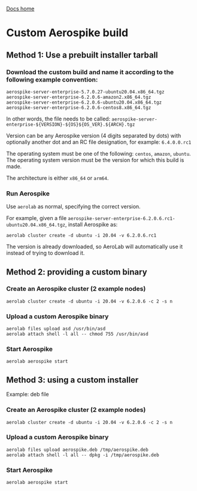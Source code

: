 [Docs home](../../../README.md)

# Custom Aerospike build


## Method 1: Use a prebuilt installer tarball

### Download the custom build and name it according to the following example convention:

```
aerospike-server-enterprise-5.7.0.27-ubuntu20.04.x86_64.tgz
aerospike-server-enterprise-6.2.0.6-amazon2.x86_64.tgz
aerospike-server-enterprise-6.2.0.6-ubuntu20.04.x86_64.tgz
aerospike-server-enterprise-6.2.0.6-centos8.x86_64.tgz
```

In other words, the file needs to be called: `aerospike-server-enterprise-${VERSION}-${OS}${OS_VER}.${ARCH}.tgz`

Version can be any Aerospike version (4 digits separated by dots) with optionally another dot and an RC file designation, for example: `6.4.0.0.rc1`

The operating system must be one of the following: `centos`, `amazon`, `ubuntu`. The operating system version must be the version for which this build is made.

The architecture is either `x86_64` or `arm64`.

### Run Aerospike

Use `aerolab` as normal, specifying the correct version.

For example, given a file `aerospike-server-enterprise-6.2.0.6.rc1-ubuntu20.04.x86_64.tgz`, install Aerospike as:

```
aerolab cluster create -d ubuntu -i 20.04 -v 6.2.0.6.rc1
```

The version is already downloaded, so AeroLab will automatically use it instead of trying to download it.

## Method 2: providing a custom binary

### Create an Aerospike cluster (2 example nodes)

```
aerolab cluster create -d ubuntu -i 20.04 -v 6.2.0.6 -c 2 -s n
```

### Upload a custom Aerospike binary

```
aerolab files upload asd /usr/bin/asd
aerolab attach shell -l all -- chmod 755 /usr/bin/asd
```

### Start Aerospike

```
aerolab aerospike start
```

## Method 3: using a custom installer

Example: deb file

### Create an Aerospike cluster (2 example nodes)

```
aerolab cluster create -d ubuntu -i 20.04 -v 6.2.0.6 -c 2 -s n
```

### Upload a custom Aerospike binary

```
aerolab files upload aerospike.deb /tmp/aerospike.deb
aerolab attach shell -l all -- dpkg -i /tmp/aerospike.deb
```

### Start Aerospike

```
aerolab aerospike start
```
